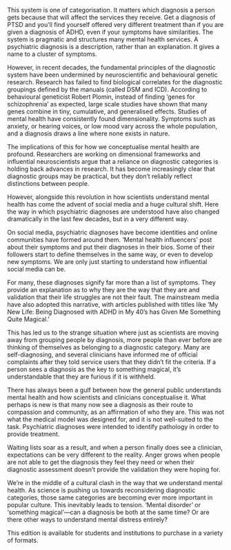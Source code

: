 This system is one of categorisation. It matters which diagnosis a person gets because that will affect the services they receive. Get a diagnosis of PTSD and you’ll find yourself offered very different treatment than if you are given a diagnosis of ADHD, even if your symptoms have similarities. The system is pragmatic and structures many mental health services. A psychiatric diagnosis is a description, rather than an explanation. It gives a name to a cluster of symptoms.

However, in recent decades, the fundamental principles of the diagnostic system have been undermined by neuroscientific and behavioural genetic research. Research has failed to find biological correlates for the diagnostic groupings defined by the manuals (called DSM and ICD). According to behavioural geneticist Robert Plomin, instead of finding ‘genes for schizophrenia’ as expected, large scale studies have shown that many genes combine in tiny, cumulative, and generalised effects. Studies of mental health have consistently found dimensionality. Symptoms such as anxiety, or hearing voices, or low mood vary across the whole population, and a diagnosis draws a line where none exists in nature.

The implications of this for how we conceptualise mental health are profound. Researchers are working on dimensional frameworks and influential neuroscientists argue that a reliance on diagnostic categories is holding back advances in research. It has become increasingly clear that diagnostic groups may be practical, but they don’t reliably reflect distinctions between people.

However, alongside this revolution in how scientists understand mental health has come the advent of social media and a huge cultural shift. Here the way in which psychiatric diagnoses are understood have also changed dramatically in the last few decades, but in a very different way.

On social media, psychiatric diagnoses have become identities and online communities have formed around them. ‘Mental health influencers’ post about their symptoms and put their diagnoses in their bios. Some of their followers start to define themselves in the same way, or even to develop new symptoms. We are only just starting to understand how influential social media can be.

For many, these diagnoses signify far more than a list of symptoms. They provide an explanation as to why they are the way that they are and validation that their life struggles are not their fault. The mainstream media have also adopted this narrative, with articles published with titles like ‘My New Life: Being Diagnosed with ADHD in My 40’s has Given Me Something Quite Magical.’

This has led us to the strange situation where just as scientists are moving away from grouping people by diagnosis, more people than ever before are thinking of themselves as belonging to a diagnostic category. Many are self-diagnosing, and several clinicians have informed me of official complaints after they told service users that they didn’t fit the criteria. If a person sees a diagnosis as the key to something magical, it’s understandable that they are furious if it is withheld.

There has always been a gulf between how the general public understands mental health and how scientists and clinicians conceptualise it. What perhaps is new is that many now see a diagnosis as their route to compassion and community, as an affirmation of who they are. This was not what the medical model was designed for, and it is not well-suited to the task. Psychiatric diagnoses were intended to identify pathology in order to provide treatment.   

Waiting lists soar as a result, and when a person finally does see a clinician, expectations can be very different to the reality. Anger grows when people are not able to get the diagnosis they feel they need or when their diagnostic assessment doesn’t provide the validation they were hoping for.

We’re in the middle of a cultural clash in the way that we understand mental health. As science is pushing us towards reconsidering diagnostic categories, those same categories are becoming ever more important in popular culture. This inevitably leads to tension. ‘Mental disorder’ or ‘something magical’—can a diagnosis be both at the same time? Or are there other ways to understand mental distress entirely?

This edition is available for students and institutions to purchase in a variety of formats.